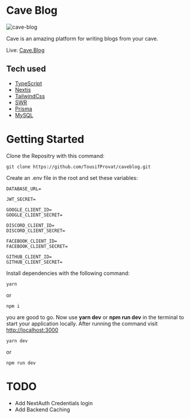 # Cave Blog
![cave-blog](https://res.cloudinary.com/dklakm8v6/image/upload/v1661017936/github%20images/cave_blog_next_js_hhay3d.png)


Cave is an amazing platform for writing blogs from your cave.

Live: [Cave.Blog]('https://cave-gules.vercel.app/')

## Tech used

- [TypeScript](https://www.typescriptlang.org/)
- [Nextjs](https://nextjs.org/)
- [TailwindCss](https://tailwindcss.com/)
- [SWR](https://swr.vercel.app/)
- [Prisma](https://www.prisma.io/)
- [MySQL](https://www.mysql.com/)

# Getting Started

Clone the Repositry with this command:

```command
git clone https://github.com/TousifProvat/caveblog.git
```

Create an .env file in the root and set these variables:

```env
DATABASE_URL=

JWT_SECRET=

GOOGLE_CLIENT_ID=
GOOGLE_CLIENT_SECRET=

DISCORD_CLIENT_ID=
DISCORD_CLIENT_SECRET=

FACEBOOK_CLIENT_ID=
FACEBOOK_CLIENT_SECRET=

GITHUB_CLIENT_ID=
GITHUB_CLIENT_SECRET=

```

Install dependencies with the following command:

```command
yarn
```

or

```command
npm i
```

you are good to go. Now use **yarn dev** or **npm run dev** in the terminal to start your application locally. After running the command visit [http://localhost:3000](http://localhost:3000)

```command
yarn dev
```

or

```command
npm run dev
```

# TODO

- Add NextAuth Credentials login
- Add Backend Caching


